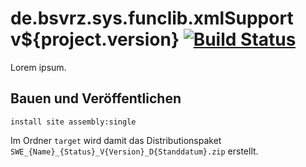 de.bsvrz.sys.funclib.xmlSupport v${project.version} [![Build Status](https://travis-ci.org/datenverteiler/de.bsvrz.sys.funclib.xmlSupport.svg?branch=develop)](https://travis-ci.org/datenverteiler/de.bsvrz.sys.funclib.xmlSupport)
======================================

Lorem ipsum.


Bauen und Veröffentlichen
-------------------------

    install site assembly:single

Im Ordner `target` wird damit das Distributionspaket
`SWE_{Name}_{Status}_V{Version}_D{Standdatum}.zip` erstellt.
